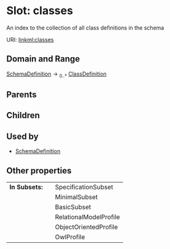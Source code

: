 
# Slot: classes

An index to the collection of all class definitions in the schema

URI: [linkml:classes](https://w3id.org/linkml/classes)


## Domain and Range

[SchemaDefinition](SchemaDefinition.md) &#8594;  <sub>0..\*</sub> [ClassDefinition](ClassDefinition.md)

## Parents


## Children


## Used by

 * [SchemaDefinition](SchemaDefinition.md)

## Other properties

|  |  |  |
| --- | --- | --- |
| **In Subsets:** | | SpecificationSubset |
|  | | MinimalSubset |
|  | | BasicSubset |
|  | | RelationalModelProfile |
|  | | ObjectOrientedProfile |
|  | | OwlProfile |
